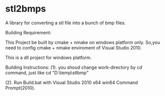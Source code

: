 stl2bmps
========

A library for converting a stl file into a bunch of bmp files.

Building Requirement:

This Project be built by cmake + nmake on windows platform only.
So,you need to config cmake + nmake enviroment of Visual Studio 2010. 

This is a dll project for windows platform.

Building Instructions:
(1). you shoud change work-directory by cd command, just like cd "D:\\temp\\stlbmp"

(2). Run Build.bat with Visual Studio 2010 x64 win64 Command Prompt(2010).



